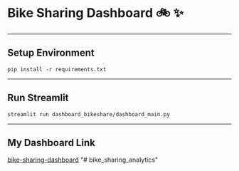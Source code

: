# Bike Sharing Dashboard 🚲 ✨

---
## Setup Environment
```
pip install -r requirements.txt 
```
---
## Run Streamlit
```
streamlit run dashboard_bikeshare/dashboard_main.py
```
---
## My Dashboard Link
[bike-sharing-dashboard](https://dashboardmainpy-fazig7u5xmumc6db7u3une.streamlit.app/)
"# bike_sharing_analytics" 
